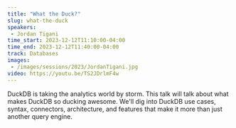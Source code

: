 ```yaml
---
title: "What the Duck?"
slug: what-the-duck
speakers:
 - Jordan Tigani
time_start: 2023-12-12T11:10:00-04:00
time_end: 2023-12-12T11:40:00-04:00
track: Databases
images:
 - /images/sessions/2023/JordanTigani.jpg
video: https://youtu.be/TS2JDrlmF4w
---
```


DuckDB is taking the analytics world by storm. This talk will talk about what makes DuckDB so ducking awesome. We'll dig into DuckDB use cases, syntax, connectors, architecture, and features that make it more than just another query engine.